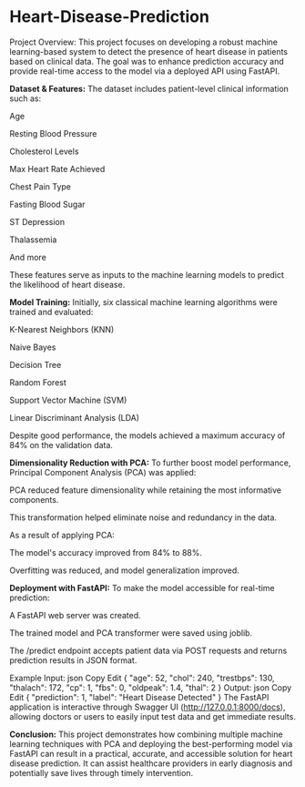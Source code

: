 # Heart-Disease-Prediction
Project Overview:
This project focuses on developing a robust machine learning-based system to detect the presence of heart disease in patients based on clinical data. The goal was to enhance prediction accuracy and provide real-time access to the model via a deployed API using FastAPI.

**Dataset & Features:**
The dataset includes patient-level clinical information such as:

Age

Resting Blood Pressure

Cholesterol Levels

Max Heart Rate Achieved

Chest Pain Type

Fasting Blood Sugar

ST Depression

Thalassemia

And more

These features serve as inputs to the machine learning models to predict the likelihood of heart disease.

**Model Training:**
Initially, six classical machine learning algorithms were trained and evaluated:

K-Nearest Neighbors (KNN)

Naive Bayes

Decision Tree

Random Forest

Support Vector Machine (SVM)

Linear Discriminant Analysis (LDA)

Despite good performance, the models achieved a maximum accuracy of 84% on the validation data.

**Dimensionality Reduction with PCA:**
To further boost model performance, Principal Component Analysis (PCA) was applied:

PCA reduced feature dimensionality while retaining the most informative components.

This transformation helped eliminate noise and redundancy in the data.

As a result of applying PCA:

The model's accuracy improved from 84% to 88%.

Overfitting was reduced, and model generalization improved.

**Deployment with FastAPI:**
To make the model accessible for real-time prediction:

A FastAPI web server was created.

The trained model and PCA transformer were saved using joblib.

The /predict endpoint accepts patient data via POST requests and returns prediction results in JSON format.

Example Input:
json
Copy
Edit
{
  "age": 52,
  "chol": 240,
  "trestbps": 130,
  "thalach": 172,
  "cp": 1,
  "fbs": 0,
  "oldpeak": 1.4,
  "thal": 2
}
Output:
json
Copy
Edit
{
  "prediction": 1,
  "label": "Heart Disease Detected"
}
The FastAPI application is interactive through Swagger UI (http://127.0.0.1:8000/docs), allowing doctors or users to easily input test data and get immediate results.

**Conclusion:**
This project demonstrates how combining multiple machine learning techniques with PCA and deploying the best-performing model via FastAPI can result in a practical, accurate, and accessible solution for heart disease prediction. It can assist healthcare providers in early diagnosis and potentially save lives through timely intervention.
